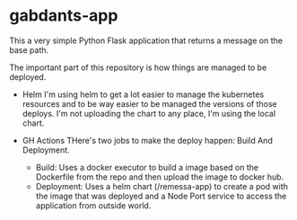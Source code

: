 # gabdants-app

This a very simple Python Flask application that returns a message on the base path. 

The important part of this repository is how things are managed to be deployed.

- Helm
I'm using helm to get a lot easier to manage the kubernetes resources and to be way easier to be managed the versions of those deploys. I'm not uploading the chart to any place, I'm using the local chart.

- GH Actions
THere's two jobs to make the deploy happen: Build And Deployment.
  - Build: Uses a docker executor to build a image based on the Dockerfile from the repo and then upload the image to docker hub.
  - Deployment: Uses a helm chart (/remessa-app) to create a pod with the image that was deployed and a Node Port service to access the application from outside world.

